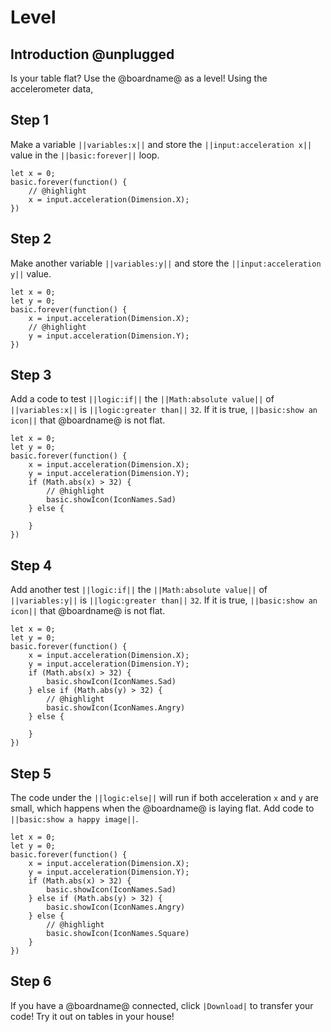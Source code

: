 # Level

## Introduction @unplugged

Is your table flat? Use the @boardname@ as a level! Using the accelerometer data,

## Step 1

Make a variable ``||variables:x||`` and store the ``||input:acceleration x||`` value
in the ``||basic:forever||`` loop.

```blocks
let x = 0;
basic.forever(function() {
    // @highlight
    x = input.acceleration(Dimension.X);
})
```

## Step 2

Make another variable ``||variables:y||`` and store the ``||input:acceleration y||`` value.

```blocks
let x = 0;
let y = 0;
basic.forever(function() {
    x = input.acceleration(Dimension.X);
    // @highlight
    y = input.acceleration(Dimension.Y);
})
```

## Step 3

Add a code to test ``||logic:if||`` the ``||Math:absolute value||`` of ``||variables:x||`` is ``||logic:greater than||`` ``32``. 
If it is true, ``||basic:show an icon||`` that @boardname@ is not flat.

```blocks
let x = 0;
let y = 0;
basic.forever(function() {
    x = input.acceleration(Dimension.X);
    y = input.acceleration(Dimension.Y);
    if (Math.abs(x) > 32) {
        // @highlight
        basic.showIcon(IconNames.Sad)        
    } else {

    }
})
```

## Step 4

Add another test ``||logic:if||`` the ``||Math:absolute value||`` of ``||variables:y||`` is ``||logic:greater than||`` ``32``. 
If it is true, ``||basic:show an icon||`` that @boardname@ is not flat.

```blocks
let x = 0;
let y = 0;
basic.forever(function() {
    x = input.acceleration(Dimension.X);
    y = input.acceleration(Dimension.Y);
    if (Math.abs(x) > 32) {
        basic.showIcon(IconNames.Sad)        
    } else if (Math.abs(y) > 32) {
        // @highlight
        basic.showIcon(IconNames.Angry)        
    } else {

    }
})
```

## Step 5

The code under the ``||logic:else||`` will run if both acceleration ``x`` and ``y`` are small, which happens when the @boardname@ is laying flat. Add code to ``||basic:show a happy image||``.

```blocks
let x = 0;
let y = 0;
basic.forever(function() {
    x = input.acceleration(Dimension.X);
    y = input.acceleration(Dimension.Y);
    if (Math.abs(x) > 32) {
        basic.showIcon(IconNames.Sad)        
    } else if (Math.abs(y) > 32) {
        basic.showIcon(IconNames.Angry)        
    } else {
        // @highlight
        basic.showIcon(IconNames.Square)        
    }
})
```

## Step 6

If you have a @boardname@ connected, click ``|Download|`` to transfer your code!
Try it out on tables in your house!


